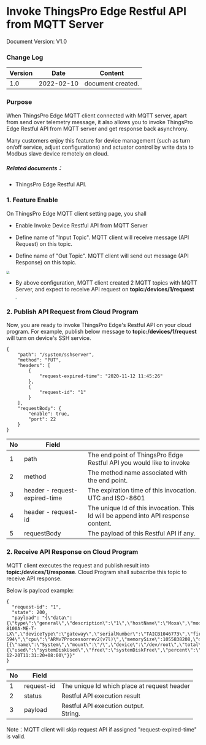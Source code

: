 # Invoke ThingsPro Edge Restful API from MQTT Server

Document Version: V1.0

### Change Log

| Version | Date       | Content           |
| ------- | ---------- | ----------------- |
| 1.0     | 2022-02-10 | document created. |



### Purpose

When ThingsPro Edge MQTT client connected with MQTT server, apart from send over telemetry message, it also allows you to invoke ThingsPro Edge Restful API from MQTT server and get response back asynchrony. 

Many customers enjoy this feature for device management (such as turn on/off service, adjust configurations) and actuator control by write data to Modbus slave device remotely on cloud.

##### Related documents：

- ThingsPro Edge Restful API.

  

### 1. Feature Enable

On ThingsPro Edge MQTT client setting page, you shall

- Enable Invoke Device Restful API from MQTT Server

- Define name of "Input Topic". MQTT client will receive message (API Request) on this topic.

- Define name of "Out Topic". MQTT client will send out message (API Response) on this topic.

  

<img src="https://thingspro.blob.core.windows.net/resource/document/mqtt/mqtt-dm.jpg" style="zoom:50%;" />



- By above configuration, MQTT client created 2 MQTT topics with MQTT Server, and expect to receive API request on **topic:/devices/1/request**

  <img src="https://thingspro.blob.core.windows.net/resource/document/mqtt/mqtt-dm2.jpg" style="zoom:20%;" />



### 2. Publish API Request from Cloud Program

Now, you are ready to invoke ThingsPro Edge's Restful API on your cloud program. For example, publish below message to **topic:/devices/1/request** will turn on device's SSH service. 

```
{
    "path": "/system/sshserver",
    "method": "PUT",
    "headers": [
        {
            "request-expired-time": "2020-11-12 11:45:26"
        },
        {
            "request-id": "1"
        }
    ],
    "requestBody": {
        "enable": true,
        "port": 22
    }
}
```

| No   | Field                         |                                                              |
| ---- | ----------------------------- | ------------------------------------------------------------ |
| 1    | path                          | The end point of ThingsPro Edge Restful API you would like to invoke |
| 2    | method                        | The method name associated with the end point.               |
| 3    | header - request-expired-time | The expiration time of this invocation. <br />UTC and ISO-8601 |
| 4    | header - request-id           | The unique Id of this invocation. This Id will be append into API response content. |
| 5    | requestBody                   | The payload of this Restful API if any.                      |



### 2. Receive API Response on Cloud Program 

MQTT client executes the request and publish result into **topic:/devices/1/response**. Cloud Program shall subscribe this topic to receive API response.

Below is payload example:

```
{
  "request-id": "1",
  "state": 200,
  "payload": "{\"data\":{\"type\":\"general\",\"description\":\"1\",\"hostName\":\"Moxa\",\"modelName\":\"UC-8100A-ME-T-LX\",\"deviceType\":\"gateway\",\"serialNumber\":\"TAICB1046773\",\"firmwareVersion\":\"1.3.1\",\"thingsproVersion\":\"1.1.0-594\",\"cpu\":\"ARMv7Processorrev2(v7l)\",\"memorySize\":1055838208,\"disk\":[{\"name\":\"System\",\"mount\":\"/\",\"device\":\"/dev/root\",\"total\":6827344896,\"free\":4880628736,\"used\":1659873280,\"percent\":25.37837731628948,\"tags\":{\"used\":\"systemDiskUsed\",\"free\":\"systemDiskFree\",\"percent\":\"systemDiskPercent\"}}],\"lastBootTime\":\"2019-12-20T11:31:20+08:00\"}}"
}
```

| No   | Field      |                                             |
| ---- | ---------- | ------------------------------------------- |
| 1    | request-id | The unique Id which place at request header |
| 2    | status     | Restful API execution result                |
| 3    | payload    | Restful API execution output.<br />String.  |

Note：MQTT client will skip request API if assigned "request-expired-time" is valid.
